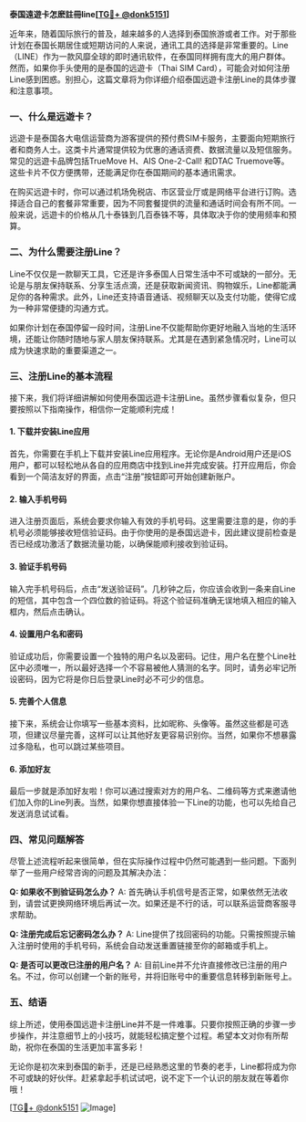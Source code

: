 **泰国遠遊卡怎麽註冊line[[TG💪+ @donk5151](https://t.me/s/donk5151)]**

近年来，随着国际旅行的普及，越来越多的人选择到泰国旅游或者工作。对于那些计划在泰国长期居住或短期访问的人来说，通讯工具的选择是非常重要的。Line（LINE）作为一款风靡全球的即时通讯软件，在泰国同样拥有庞大的用户群体。然而，如果你手头使用的是泰国的远遊卡（Thai SIM Card），可能会对如何注册Line感到困惑。别担心，这篇文章将为你详细介绍泰国远遊卡注册Line的具体步骤和注意事项。

### 一、什么是远遊卡？

远遊卡是泰国各大电信运营商为游客提供的预付费SIM卡服务，主要面向短期旅行者和商务人士。这类卡片通常提供较为优惠的通话资费、数据流量以及短信服务。常见的远遊卡品牌包括TrueMove H、AIS One-2-Call! 和DTAC Truemove等。这些卡片不仅方便携带，还能满足你在泰国期间的基本通讯需求。

在购买远遊卡时，你可以通过机场免税店、市区营业厅或是网络平台进行订购。选择适合自己的套餐非常重要，因为不同套餐提供的流量和通话时间会有所不同。一般来说，远遊卡的价格从几十泰铢到几百泰铢不等，具体取决于你的使用频率和预算。

### 二、为什么需要注册Line？

Line不仅仅是一款聊天工具，它还是许多泰国人日常生活中不可或缺的一部分。无论是与朋友保持联系、分享生活点滴，还是获取新闻资讯、购物娱乐，Line都能满足你的各种需求。此外，Line还支持语音通话、视频聊天以及支付功能，使得它成为一种非常便捷的沟通方式。

如果你计划在泰国停留一段时间，注册Line不仅能帮助你更好地融入当地的生活环境，还能让你随时随地与家人朋友保持联系。尤其是在遇到紧急情况时，Line可以成为快速求助的重要渠道之一。

### 三、注册Line的基本流程

接下来，我们将详细讲解如何使用泰国远遊卡注册Line。虽然步骤看似复杂，但只要按照以下指南操作，相信你一定能顺利完成！

#### 1. 下载并安装Line应用

首先，你需要在手机上下载并安装Line应用程序。无论你是Android用户还是iOS用户，都可以轻松地从各自的应用商店中找到Line并完成安装。打开应用后，你会看到一个简洁友好的界面，点击“注册”按钮即可开始创建新账户。

#### 2. 输入手机号码

进入注册页面后，系统会要求你输入有效的手机号码。这里需要注意的是，你的手机号必须能够接收短信验证码。由于你使用的是泰国远遊卡，因此建议提前检查是否已经成功激活了数据流量功能，以确保能顺利接收到验证码。

#### 3. 验证手机号码

输入完手机号码后，点击“发送验证码”。几秒钟之后，你应该会收到一条来自Line的短信，其中包含一个四位数的验证码。将这个验证码准确无误地填入相应的输入框内，然后点击确认。

#### 4. 设置用户名和密码

验证成功后，你需要设置一个独特的用户名以及密码。记住，用户名在整个Line社区中必须唯一，所以最好选择一个不容易被他人猜测的名字。同时，请务必牢记所设密码，因为它将是你日后登录Line时必不可少的信息。

#### 5. 完善个人信息

接下来，系统会让你填写一些基本资料，比如昵称、头像等。虽然这些都是可选项，但建议尽量完善，这样可以让其他好友更容易识别你。当然，如果你不想暴露过多隐私，也可以跳过某些项目。

#### 6. 添加好友

最后一步就是添加好友啦！你可以通过搜索对方的用户名、二维码等方式来邀请他们加入你的Line列表。当然，如果你想直接体验一下Line的功能，也可以先给自己发送消息试试看。

### 四、常见问题解答

尽管上述流程听起来很简单，但在实际操作过程中仍然可能遇到一些问题。下面列举了一些用户经常咨询的问题及其解决办法：

**Q: 如果收不到验证码怎么办？**
A: 首先确认手机信号是否正常，如果依然无法收到，请尝试更换网络环境后再试一次。如果还是不行的话，可以联系运营商客服寻求帮助。

**Q: 注册完成后忘记密码怎么办？**
A: Line提供了找回密码的功能。只需按照提示输入注册时使用的手机号码，系统会自动发送重置链接至你的邮箱或手机上。

**Q: 是否可以更改已注册的用户名？**
A: 目前Line并不允许直接修改已注册的用户名。不过，你可以创建一个新的账号，并将旧账号中的重要信息转移到新账号上。

### 五、结语

综上所述，使用泰国远遊卡注册Line并不是一件难事。只要你按照正确的步骤一步步操作，并注意细节上的小技巧，就能轻松搞定整个过程。希望本文对你有所帮助，祝你在泰国的生活更加丰富多彩！

无论你是初次来到泰国的新手，还是已经熟悉这里的节奏的老手，Line都将成为你不可或缺的好伙伴。赶紧拿起手机试试吧，说不定下一个认识的朋友就在等着你哦！

[[TG💪+ @donk5151](https://t.me/s/donk5151) ![Image](https://i.postimg.cc/rwNCRYN7/Snipaste-2025-04-30-17-27-05.png)]